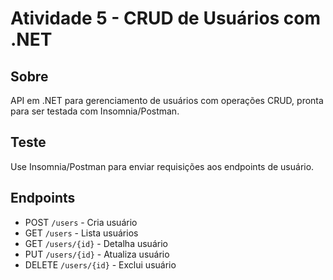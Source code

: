 # Atividade 5 - CRUD de Usuários com .NET

## Sobre
API em .NET para gerenciamento de usuários com operações CRUD, pronta para ser testada com Insomnia/Postman.

## Teste
Use Insomnia/Postman para enviar requisições aos endpoints de usuário.

## Endpoints
- POST `/users` - Cria usuário
- GET `/users` - Lista usuários
- GET `/users/{id}` - Detalha usuário
- PUT `/users/{id}` - Atualiza usuário
- DELETE `/users/{id}` - Exclui usuário